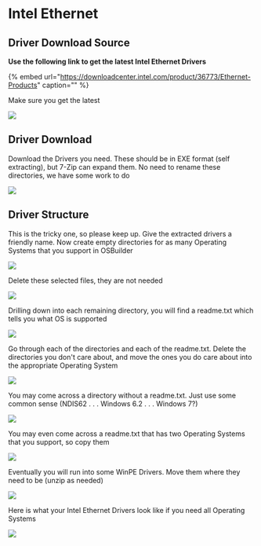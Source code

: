 # Intel Ethernet

## Driver Download Source

**Use the following link to get the latest Intel Ethernet Drivers**

{% embed url="https://downloadcenter.intel.com/product/36773/Ethernet-Products" caption="" %}

Make sure you get the latest

![](../../../.gitbook/assets/image%20%286%29.png)

## Driver Download

Download the Drivers you need. These should be in EXE format \(self extracting\), but 7-Zip can expand them. No need to rename these directories, we have some work to do

![](../../../.gitbook/assets/image%20%287%29.png)

## Driver Structure

This is the tricky one, so please keep up. Give the extracted drivers a friendly name. Now create empty directories for as many Operating Systems that you support in OSBuilder

![](../../../.gitbook/assets/image%20%2850%29.png)

Delete these selected files, they are not needed

![](../../../.gitbook/assets/image%20%2870%29.png)

Drilling down into each remaining directory, you will find a readme.txt which tells you what OS is supported

![](../../../.gitbook/assets/image%20%2874%29.png)

Go through each of the directories and each of the readme.txt. Delete the directories you don't care about, and move the ones you do care about into the appropriate Operating System

![](../../../.gitbook/assets/image%20%2844%29.png)

You may come across a directory without a readme.txt. Just use some common sense \(NDIS62 . . . Windows 6.2 . . . Windows 7?\)

![](../../../.gitbook/assets/image%20%2813%29.png)

You may even come across a readme.txt that has two Operating Systems that you support, so copy them

![](../../../.gitbook/assets/image%20%28134%29.png)

Eventually you will run into some WinPE Drivers. Move them where they need to be \(unzip as needed\)

![](../../../.gitbook/assets/image%20%28118%29.png)

Here is what your Intel Ethernet Drivers look like if you need all Operating Systems

![](../../../.gitbook/assets/image%20%2835%29.png)

